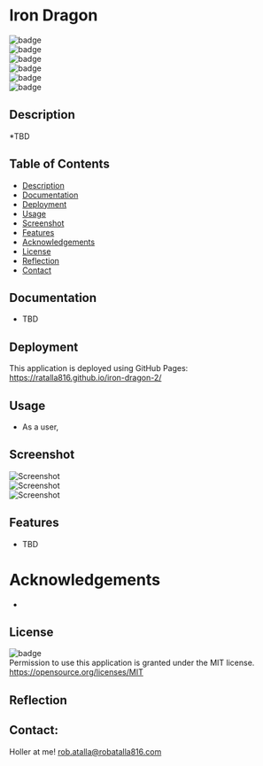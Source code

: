 # Iron Dragon

  ![badge](https://img.shields.io/github/languages/top/ratalla816/iron-dragon-2)
  <br> 
  ![badge](https://img.shields.io/github/languages/count/ratalla816/iron-dragon-2)
  <br>
  ![badge](https://img.shields.io/github/issues/ratalla816/iron-dragon-2)
  <br>
  ![badge](https://img.shields.io/github/issues-closed/ratalla816/iron-dragon-2)
  <br>
  ![badge](https://img.shields.io/github/last-commit/ratalla816/iron-dragon-2)
  <br>
  ![badge](https://img.shields.io/badge/license-MIT-important)
  
  ## Description
  
   *TBD
 
  ## Table of Contents
  - [Description](#description)
  - [Documentation](#documentation)
  - [Deployment](#deployment)
  - [Usage](#usage)
  - [Screenshot](#screenshot)
  - [Features](#features)
  - [Acknowledgements](#acknowledgements)
  - [License](#license)
  - [Reflection](#reflection)
  - [Contact](#contact)

  ## Documentation
  
  * TBD 

  ## Deployment

  This application is deployed using GitHub Pages:
  <br> <https://ratalla816.github.io/iron-dragon-2/>
 
  ## Usage

  * As a user, 

 

  ## Screenshot
  ![Screenshot](./assets/images/TBD.jpg)
  <br>
  ![Screenshot](./assets/images/TBD.jpg)
  <br>
  ![Screenshot](./assets/images/TBD.jpg)

  ## Features
  * TBD 

  # Acknowledgements
  
  * 
    
  ## License
  ![badge](https://img.shields.io/badge/license-MIT-important)
  <br>
  Permission to use this application is granted under the MIT license. <https://opensource.org/licenses/MIT>


  ## Reflection
  
  

  ## Contact:
  Holler at me! <a href="mailto:rob.atalla@robatalla816.com">rob.atalla@robatalla816.com</a>